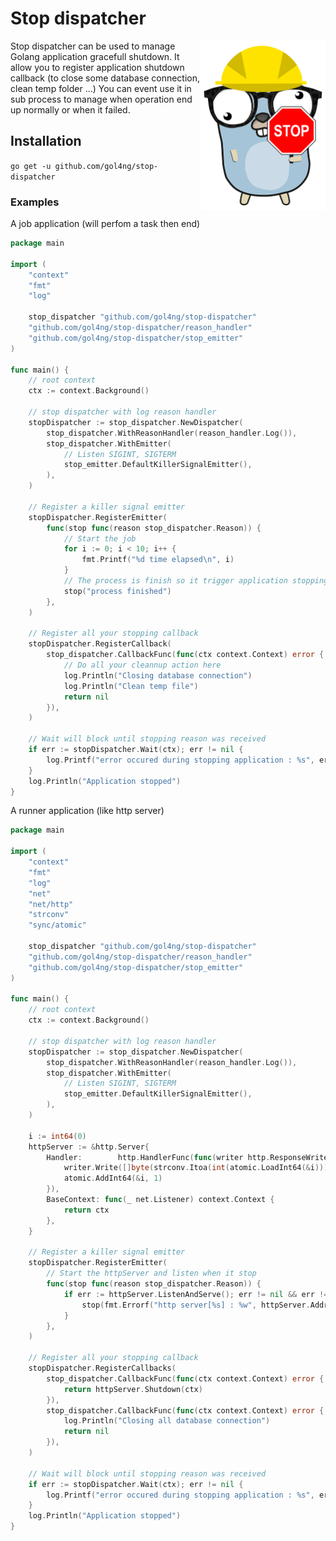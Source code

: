 # Stop dispatcher

<img src="logo.png" alt="gol4ng/stop-dispatcher: Golang Stop-Dispatcher" title="Golang stop dispatcher" align="right" width="200px">

Stop dispatcher can be used to manage Golang application gracefull shutdown. 
It allow you to register application shutdown callback (to close some database connection, clean temp folder ...)
You can event use it in sub process to manage when operation end up normally or when it failed.

## Installation

`go get -u github.com/gol4ng/stop-dispatcher`

### Examples

A job application (will perfom a task then end)

```go
package main

import (
	"context"
	"fmt"
	"log"

	stop_dispatcher "github.com/gol4ng/stop-dispatcher"
	"github.com/gol4ng/stop-dispatcher/reason_handler"
	"github.com/gol4ng/stop-dispatcher/stop_emitter"
)

func main() {
	// root context
	ctx := context.Background()

	// stop dispatcher with log reason handler
	stopDispatcher := stop_dispatcher.NewDispatcher(
		stop_dispatcher.WithReasonHandler(reason_handler.Log()),
		stop_dispatcher.WithEmitter(
			// Listen SIGINT, SIGTERM
			stop_emitter.DefaultKillerSignalEmitter(),
		),
	)

	// Register a killer signal emitter
	stopDispatcher.RegisterEmitter(
		func(stop func(reason stop_dispatcher.Reason)) {
		    // Start the job 
			for i := 0; i < 10; i++ {
				fmt.Printf("%d time elapsed\n", i)
			}
			// The process is finish so it trigger application stopping 
			stop("process finished")
		},
	)

	// Register all your stopping callback
	stopDispatcher.RegisterCallback(
		stop_dispatcher.CallbackFunc(func(ctx context.Context) error {
            // Do all your cleannup action here
			log.Println("Closing database connection")
			log.Println("Clean temp file")
			return nil
		}),
	)

	// Wait will block until stopping reason was received
	if err := stopDispatcher.Wait(ctx); err != nil {
		log.Printf("error occured during stopping application : %s", err)
	}
	log.Println("Application stopped")
}
```

A runner application (like http server)

```go
package main

import (
	"context"
	"fmt"
	"log"
	"net"
	"net/http"
	"strconv"
	"sync/atomic"

	stop_dispatcher "github.com/gol4ng/stop-dispatcher"
	"github.com/gol4ng/stop-dispatcher/reason_handler"
	"github.com/gol4ng/stop-dispatcher/stop_emitter"
)

func main() {
	// root context
	ctx := context.Background()

	// stop dispatcher with log reason handler
	stopDispatcher := stop_dispatcher.NewDispatcher(
		stop_dispatcher.WithReasonHandler(reason_handler.Log()),
		stop_dispatcher.WithEmitter(
			// Listen SIGINT, SIGTERM
			stop_emitter.DefaultKillerSignalEmitter(),
		),
	)

	i := int64(0)
	httpServer := &http.Server{
		Handler:        http.HandlerFunc(func(writer http.ResponseWriter, request *http.Request) {
			writer.Write([]byte(strconv.Itoa(int(atomic.LoadInt64(&i)))))
			atomic.AddInt64(&i, 1)
		}),
		BaseContext: func(_ net.Listener) context.Context {
			return ctx
		},
	}

	// Register a killer signal emitter
	stopDispatcher.RegisterEmitter(
		// Start the httpServer and listen when it stop
		func(stop func(reason stop_dispatcher.Reason)) {
			if err := httpServer.ListenAndServe(); err != nil && err != http.ErrServerClosed {
				stop(fmt.Errorf("http server[%s] : %w", httpServer.Addr, err))
			}
		},
	)

	// Register all your stopping callback
	stopDispatcher.RegisterCallbacks(
		stop_dispatcher.CallbackFunc(func(ctx context.Context) error {
			return httpServer.Shutdown(ctx)
		}),
		stop_dispatcher.CallbackFunc(func(ctx context.Context) error {
			log.Println("Closing all database connection")
			return nil
		}),
	)

	// Wait will block until stopping reason was received
	if err := stopDispatcher.Wait(ctx); err != nil {
		log.Printf("error occured during stopping application : %s", err)
	}
	log.Println("Application stopped")
}
```
